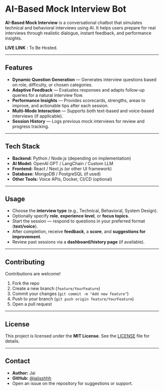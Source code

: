 # AI-Based Mock Interview Bot

**AI-Based Mock Interview** is a conversational chatbot that simulates technical and behavioral interviews using AI. It helps users prepare for real interviews through realistic dialogue, instant feedback, and performance insights.

**LIVE LINK** : To Be Hosted.

---

## Features

- **Dynamic Question Generation** — Generates interview questions based on role, difficulty, or chosen categories.
- **Adaptive Feedback** — Evaluates responses and adapts follow-up queries for a natural interview flow.
- **Performance Insights** — Provides scorecards, strengths, areas to improve, and actionable tips after each session.
- **Multi-Mode Interaction** — Supports both text-based and voice-based interviews (if applicable).
- **Session History** — Logs previous mock interviews for review and progress tracking.

---

## Tech Stack

- **Backend:** Python / Node.js (depending on implementation)
- **AI Model:** OpenAI GPT / LangChain / Custom LLM
- **Frontend:** React / Next.js (or other UI framework)
- **Database:** MongoDB / PostgreSQL (if used)
- **Other Tools:** Voice APIs, Docker, CI/CD (optional)

---

## Usage

- Choose the **interview type** (e.g., Technical, Behavioral, System Design).
- Optionally specify **role**, **experience level**, or **focus topics**.
- Start the session — respond to questions in your preferred format (**text/voice**).
- After completion, receive **feedback**, a **score**, and **suggestions for improvement**.
- Review past sessions via a **dashboard/history page** (if available).

---

## Contributing

Contributions are welcome!

1. Fork the repo
2. Create a new branch (`feature/YourFeature`)
3. Commit your changes (`git commit -m "Add new feature"`)
4. Push to your branch (`git push origin feature/YourFeature`)
5. Open a pull request

---

## License

This project is licensed under the **MIT License**. See the [LICENSE](LICENSE) file for details.

---

## Contact

- **Author:** Jai
- **GitHub:** [@jaiisshhh](https://github.com/jaiisshhh)
- Open an issue on the repository for suggestions or support.
